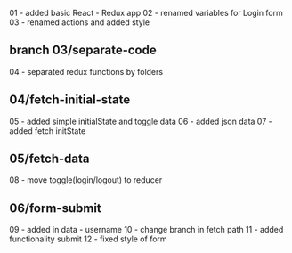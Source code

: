 
01 - added basic React - Redux app
02 - renamed variables for Login form
03 - renamed actions and added style

##  branch 03/separate-code

04 - separated redux functions by folders

##  04/fetch-initial-state

05 - added simple initialState and toggle data
06 - added json data
07 - added fetch initState 

##  05/fetch-data

08 - move toggle(login/logout) to reducer

##  06/form-submit

09 - added in data - username
10 - change branch in fetch path
11 - added functionality submit
12 - fixed style of form